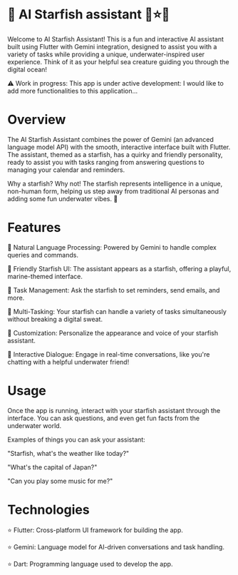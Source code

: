 # 🤖 AI Starfish assistant 🪸⭐🪸

Welcome to AI Starfish Assistant! This is a fun and interactive AI assistant built using Flutter with Gemini integration, designed to assist you with a variety of tasks while providing a unique, underwater-inspired user experience. Think of it as your helpful sea creature guiding you through the digital ocean!

⚠️ Work in progress: This app is under active development: I would like to add  more functionalities to this application...

# Overview

The AI Starfish Assistant combines the power of Gemini (an advanced language model API) with the smooth, interactive interface built with Flutter. The assistant, themed as a starfish, has a quirky and friendly personality, ready to assist you with tasks ranging from answering questions to managing your calendar and reminders.

Why a starfish? Why not! The starfish represents intelligence in a unique, non-human form, helping us step away from traditional AI personas and adding some fun underwater vibes. 🌊

# Features

🪸 Natural Language Processing: Powered by Gemini to handle complex queries and commands. 

🪸 Friendly Starfish UI: The assistant appears as a starfish, offering a playful, marine-themed interface.

🪸 Task Management: Ask the starfish to set reminders, send emails, and more.

🪸 Multi-Tasking: Your starfish can handle a variety of tasks simultaneously without breaking a digital sweat.

🪸 Customization: Personalize the appearance and voice of your starfish assistant.

🪸 Interactive Dialogue: Engage in real-time conversations, like you're chatting with a helpful underwater friend!

# Usage

Once the app is running, interact with your starfish assistant through the interface. You can ask questions, and even get fun facts from the underwater world.

Examples of things you can ask your assistant:

"Starfish, what's the weather like today?"

"What's the capital of Japan?"

"Can you play some music for me?"

# Technologies

⭐ Flutter: Cross-platform UI framework for building the app.

⭐ Gemini: Language model for AI-driven conversations and task handling.

⭐ Dart: Programming language used to develop the app.

